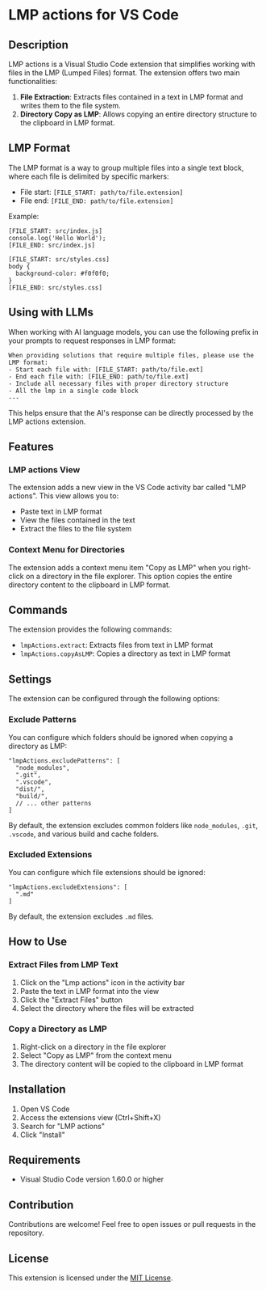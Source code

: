 # LMP actions for VS Code

## Description

LMP actions is a Visual Studio Code extension that simplifies working with files in the LMP (Lumped Files) format. The extension offers two main functionalities:

1. **File Extraction**: Extracts files contained in a text in LMP format and writes them to the file system.
2. **Directory Copy as LMP**: Allows copying an entire directory structure to the clipboard in LMP format.

## LMP Format

The LMP format is a way to group multiple files into a single text block, where each file is delimited by specific markers:

- File start: `[FILE_START: path/to/file.extension]`
- File end: `[FILE_END: path/to/file.extension]`

Example:
```
[FILE_START: src/index.js]
console.log('Hello World');
[FILE_END: src/index.js]

[FILE_START: src/styles.css]
body {
  background-color: #f0f0f0;
}
[FILE_END: src/styles.css]
```

## Using with LLMs
When working with AI language models, you can use the following prefix in your prompts to request responses in LMP format:  
```
When providing solutions that require multiple files, please use the LMP format:
- Start each file with: [FILE_START: path/to/file.ext]
- End each file with: [FILE_END: path/to/file.ext]
- Include all necessary files with proper directory structure
- All the lmp in a single code block
---
```
This helps ensure that the AI's response can be directly processed by the LMP actions extension.  

## Features

### LMP actions View

The extension adds a new view in the VS Code activity bar called "LMP actions". This view allows you to:

- Paste text in LMP format
- View the files contained in the text
- Extract the files to the file system

### Context Menu for Directories

The extension adds a context menu item "Copy as LMP" when you right-click on a directory in the file explorer. This option copies the entire directory content to the clipboard in LMP format.

## Commands

The extension provides the following commands:

- `lmpActions.extract`: Extracts files from text in LMP format
- `lmpActions.copyAsLMP`: Copies a directory as text in LMP format

## Settings

The extension can be configured through the following options:

### Exclude Patterns

You can configure which folders should be ignored when copying a directory as LMP:

```
"lmpActions.excludePatterns": [
  "node_modules",
  ".git",
  ".vscode",
  "dist/",
  "build/",
  // ... other patterns
]
```

By default, the extension excludes common folders like `node_modules`, `.git`, `.vscode`, and various build and cache folders.

### Excluded Extensions

You can configure which file extensions should be ignored:

```
"lmpActions.excludeExtensions": [
  ".md"
]
```

By default, the extension excludes `.md` files.

## How to Use

### Extract Files from LMP Text

1. Click on the "Lmp actions" icon in the activity bar
2. Paste the text in LMP format into the view
3. Click the "Extract Files" button
4. Select the directory where the files will be extracted

### Copy a Directory as LMP

1. Right-click on a directory in the file explorer
2. Select "Copy as LMP" from the context menu
3. The directory content will be copied to the clipboard in LMP format

## Installation

1. Open VS Code
2. Access the extensions view (Ctrl+Shift+X)
3. Search for "LMP actions"
4. Click "Install"

## Requirements

- Visual Studio Code version 1.60.0 or higher

## Contribution

Contributions are welcome! Feel free to open issues or pull requests in the repository.

## License

This extension is licensed under the [MIT License](LICENSE).
